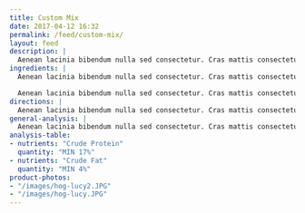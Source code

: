 ```yaml
---
title: Custom Mix
date: 2017-04-12 16:32
permalink: /feed/custom-mix/
layout: feed
description: |
  Aenean lacinia bibendum nulla sed consectetur. Cras mattis consectetur purus sit amet fermentum. Donec sed odio dui. Sed posuere consectetur est at lobortis.
ingredients: |
  Aenean lacinia bibendum nulla sed consectetur. Cras mattis consectetur purus sit amet fermentum. Donec sed odio dui. Sed posuere consectetur est at lobortis.

  Aenean lacinia bibendum nulla sed consectetur. Cras mattis consectetur purus sit amet fermentum. Donec sed odio dui. Sed posuere consectetur est at lobortis.
directions: |
  Aenean lacinia bibendum nulla sed consectetur. Cras mattis consectetur purus sit amet fermentum. Donec sed odio dui. Sed posuere consectetur est at lobortis.
general-analysis: |
  Aenean lacinia bibendum nulla sed consectetur. Cras mattis consectetur purus sit amet fermentum. Donec sed odio dui. Sed posuere consectetur est at lobortis.
analysis-table:
- nutrients: "Crude Protein"
  quantity: "MIN 17%"
- nutrients: "Crude Fat"
  quantity: "MIN 4%"
product-photos:
- "/images/hog-lucy2.JPG"
- "/images/hog-lucy.JPG"
---
```

